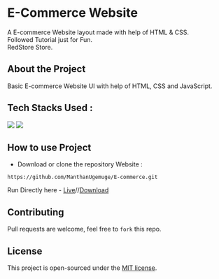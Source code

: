 # E-Commerce Website
A E-commerce Website layout made with help of HTML & CSS. </br>
Followed Tutorial just for Fun. </br>
RedStore Store.


## About the Project
Basic E-commerce Website UI with help of HTML, CSS and JavaScript.

## Tech Stacks Used :

<a target="_blank" href="https://www.w3schools.com/html/default.asp"><img src="https://img.shields.io/badge/html5%20-%23E34F26.svg?&style=for-the-badge&logo=html5&logoColor=white"></img></a>
<a target="_blank" href="https://www.w3schools.com/css/default.asp"><img src="https://img.shields.io/badge/css3%20-%231572B6.svg?&style=for-the-badge&logo=css3&logoColor=white"></img></a>

## How to use Project

- Download or clone the repository Website : 
```
https://github.com/ManthanUgemuge/E-commerce.git
``` 
Run Directly here - [Live](https://manthanugemuge.github.io/E-commerce/)//[Download](https://github.com/ManthanUgemuge/E-commerce/archive/refs/heads/main.zip)

## Contributing
Pull requests are welcome, feel free to ```fork``` this repo.

## License
This project is open-sourced under the [MIT license]().


